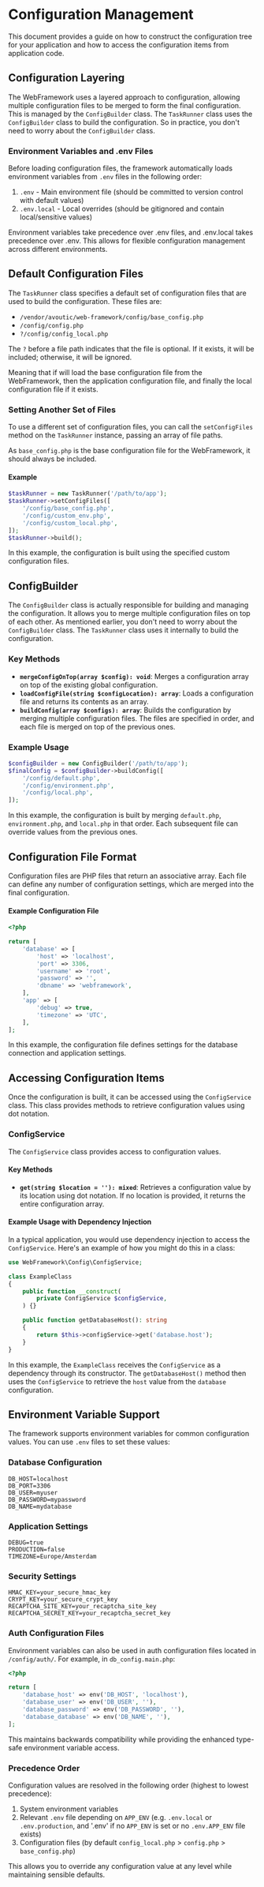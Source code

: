 # Configuration Management

This document provides a guide on how to construct the configuration tree for your application and how to access the configuration items from application code.

## Configuration Layering

The WebFramework uses a layered approach to configuration, allowing multiple configuration files to be merged to form the final configuration. This is managed by the `ConfigBuilder` class. The `TaskRunner` class uses the `ConfigBuilder` class to build the configuration. So in practice, you don't need to worry about the `ConfigBuilder` class.

### Environment Variables and .env Files

Before loading configuration files, the framework automatically loads environment variables from `.env` files in the following order:

1. `.env` - Main environment file (should be committed to version control with default values)
2. `.env.local` - Local overrides (should be gitignored and contain local/sensitive values)

Environment variables take precedence over .env files, and .env.local takes precedence over .env. This allows for flexible configuration management across different environments.

## Default Configuration Files

The `TaskRunner` class specifies a default set of configuration files that are used to build the configuration. These files are:

- `/vendor/avoutic/web-framework/config/base_config.php`
- `/config/config.php`
- `?/config/config_local.php`

The `?` before a file path indicates that the file is optional. If it exists, it will be included; otherwise, it will be ignored.

Meaning that if will load the base configuration file from the WebFramework, then the application configuration file, and finally the local configuration file if it exists.

### Setting Another Set of Files

To use a different set of configuration files, you can call the `setConfigFiles` method on the `TaskRunner` instance, passing an array of file paths.

As `base_config.php` is the base configuration file for the WebFramework, it should always be included.

#### Example

~~~php
$taskRunner = new TaskRunner('/path/to/app');
$taskRunner->setConfigFiles([
    '/config/base_config.php',
    '/config/custom_env.php',
    '/config/custom_local.php',
]);
$taskRunner->build();
~~~

In this example, the configuration is built using the specified custom configuration files.

## ConfigBuilder

The `ConfigBuilder` class is actually responsible for building and managing the configuration. It allows you to merge multiple configuration files on top of each other. As mentioned earlier, you don't need to worry about the `ConfigBuilder` class. The `TaskRunner` class uses it internally to build the configuration.

### Key Methods

- **`mergeConfigOnTop(array $config): void`**: Merges a configuration array on top of the existing global configuration.
- **`loadConfigFile(string $configLocation): array`**: Loads a configuration file and returns its contents as an array.
- **`buildConfig(array $configs): array`**: Builds the configuration by merging multiple configuration files. The files are specified in order, and each file is merged on top of the previous ones.

### Example Usage

~~~php
$configBuilder = new ConfigBuilder('/path/to/app');
$finalConfig = $configBuilder->buildConfig([
    '/config/default.php',
    '/config/environment.php',
    '/config/local.php',
]);
~~~

In this example, the configuration is built by merging `default.php`, `environment.php`, and `local.php` in that order. Each subsequent file can override values from the previous ones.

## Configuration File Format

Configuration files are PHP files that return an associative array. Each file can define any number of configuration settings, which are merged into the final configuration.

#### Example Configuration File

~~~php
<?php

return [
    'database' => [
        'host' => 'localhost',
        'port' => 3306,
        'username' => 'root',
        'password' => '',
        'dbname' => 'webframework',
    ],
    'app' => [
        'debug' => true,
        'timezone' => 'UTC',
    ],
];
~~~

In this example, the configuration file defines settings for the database connection and application settings.

## Accessing Configuration Items

Once the configuration is built, it can be accessed using the `ConfigService` class. This class provides methods to retrieve configuration values using dot notation.

### ConfigService

The `ConfigService` class provides access to configuration values.

#### Key Methods

- **`get(string $location = ''): mixed`**: Retrieves a configuration value by its location using dot notation. If no location is provided, it returns the entire configuration array.

#### Example Usage with Dependency Injection

In a typical application, you would use dependency injection to access the `ConfigService`. Here's an example of how you might do this in a class:

~~~php
use WebFramework\Config\ConfigService;

class ExampleClass
{
    public function __construct(
        private ConfigService $configService,
    ) {}

    public function getDatabaseHost(): string
    {
        return $this->configService->get('database.host');
    }
}
~~~

In this example, the `ExampleClass` receives the `ConfigService` as a dependency through its constructor. The `getDatabaseHost()` method then uses the `ConfigService` to retrieve the `host` value from the `database` configuration.

## Environment Variable Support

The framework supports environment variables for common configuration values. You can use `.env` files to set these values:

### Database Configuration

~~~
DB_HOST=localhost
DB_PORT=3306
DB_USER=myuser
DB_PASSWORD=mypassword
DB_NAME=mydatabase
~~~

### Application Settings

~~~
DEBUG=true
PRODUCTION=false
TIMEZONE=Europe/Amsterdam
~~~

### Security Settings

~~~
HMAC_KEY=your_secure_hmac_key
CRYPT_KEY=your_secure_crypt_key
RECAPTCHA_SITE_KEY=your_recaptcha_site_key
RECAPTCHA_SECRET_KEY=your_recaptcha_secret_key
~~~

### Auth Configuration Files

Environment variables can also be used in auth configuration files located in `/config/auth/`. For example, in `db_config.main.php`:

~~~php
<?php

return [
    'database_host' => env('DB_HOST', 'localhost'),
    'database_user' => env('DB_USER', ''),
    'database_password' => env('DB_PASSWORD', ''),
    'database_database' => env('DB_NAME', ''),
];
~~~

This maintains backwards compatibility while providing the enhanced type-safe environment variable access.

### Precedence Order

Configuration values are resolved in the following order (highest to lowest precedence):

1. System environment variables
2. Relevant `.env` file depending on `APP_ENV` (e.g. `.env.local` or `.env.production`, and '.env' if no `APP_ENV` is set or no `.env.APP_ENV` file exists)
3. Configuration files (by default `config_local.php` > `config.php` > `base_config.php`)

This allows you to override any configuration value at any level while maintaining sensible defaults.
